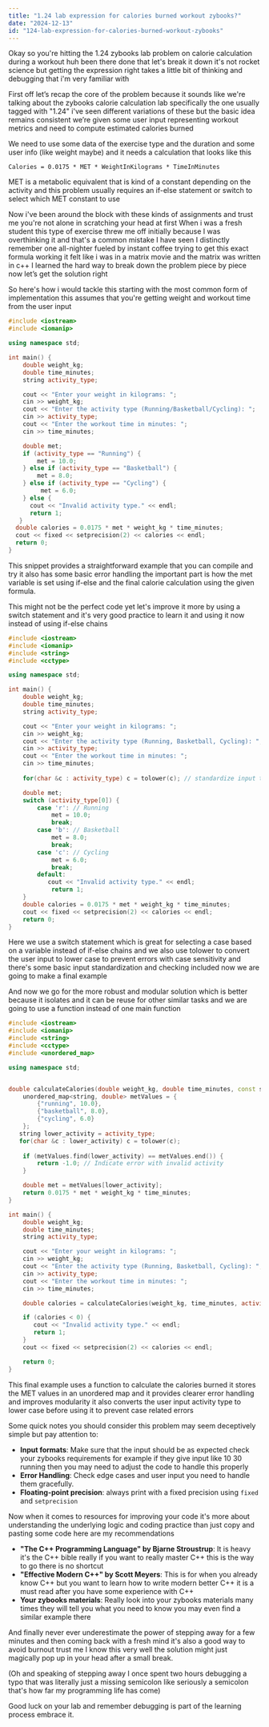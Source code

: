 ```yaml
---
title: "1.24 lab expression for calories burned workout zybooks?"
date: "2024-12-13"
id: "124-lab-expression-for-calories-burned-workout-zybooks"
---
```


Okay so you're hitting the 1.24 zybooks lab problem on calorie calculation during a workout huh been there done that let's break it down it's not rocket science but getting the expression right takes a little bit of thinking and debugging that i'm very familiar with

First off let’s recap the core of the problem because it sounds like we're talking about the zybooks calorie calculation lab specifically the one usually tagged with "1.24" i've seen different variations of these but the basic idea remains consistent we’re given some user input representing workout metrics and need to compute estimated calories burned

We need to use some data of the exercise type and the duration and some user info (like weight maybe) and it needs a calculation that looks like this

`Calories = 0.0175 * MET * WeightInKilograms * TimeInMinutes`

MET is a metabolic equivalent that is kind of a constant depending on the activity and this problem usually requires an if-else statement or switch to select which MET constant to use

Now i've been around the block with these kinds of assignments and trust me you're not alone in scratching your head at first When i was a fresh student this type of exercise threw me off initially because I was overthinking it and that's a common mistake I have seen I distinctly remember one all-nighter fueled by instant coffee trying to get this exact formula working it felt like i was in a matrix movie and the matrix was written in c++ I learned the hard way to break down the problem piece by piece now let’s get the solution right

So here's how i would tackle this starting with the most common form of implementation this assumes that you're getting weight and workout time from the user input

```cpp
#include <iostream>
#include <iomanip>

using namespace std;

int main() {
    double weight_kg;
    double time_minutes;
    string activity_type;

    cout << "Enter your weight in kilograms: ";
    cin >> weight_kg;
    cout << "Enter the activity type (Running/Basketball/Cycling): ";
    cin >> activity_type;
    cout << "Enter the workout time in minutes: ";
    cin >> time_minutes;

    double met;
    if (activity_type == "Running") {
        met = 10.0;
    } else if (activity_type == "Basketball") {
        met = 8.0;
    } else if (activity_type == "Cycling") {
         met = 6.0;
    } else {
      cout << "Invalid activity type." << endl;
      return 1;
   }
  double calories = 0.0175 * met * weight_kg * time_minutes;
  cout << fixed << setprecision(2) << calories << endl;
  return 0;
}
```
This snippet provides a straightforward example that you can compile and try it also has some basic error handling the important part is how the met variable is set using if-else and the final calorie calculation using the given formula.

This might not be the perfect code yet let's improve it more by using a switch statement and it's very good practice to learn it and using it now instead of using if-else chains

```cpp
#include <iostream>
#include <iomanip>
#include <string>
#include <cctype>

using namespace std;

int main() {
    double weight_kg;
    double time_minutes;
    string activity_type;

    cout << "Enter your weight in kilograms: ";
    cin >> weight_kg;
    cout << "Enter the activity type (Running, Basketball, Cycling): ";
    cin >> activity_type;
    cout << "Enter the workout time in minutes: ";
    cin >> time_minutes;
    
    for(char &c : activity_type) c = tolower(c); // standardize input to lowercase

    double met;
    switch (activity_type[0]) {
        case 'r': // Running
            met = 10.0;
            break;
        case 'b': // Basketball
            met = 8.0;
            break;
        case 'c': // Cycling
            met = 6.0;
            break;
        default:
           cout << "Invalid activity type." << endl;
            return 1;
    }
    double calories = 0.0175 * met * weight_kg * time_minutes;
    cout << fixed << setprecision(2) << calories << endl;
    return 0;
}
```

Here we use a switch statement which is great for selecting a case based on a variable instead of if-else chains and we also use tolower to convert the user input to lower case to prevent errors with case sensitivity and there's some basic input standardization and checking included now we are going to make a final example

And now we go for the more robust and modular solution which is better because it isolates and it can be reuse for other similar tasks and we are going to use a function instead of one main function
```cpp
#include <iostream>
#include <iomanip>
#include <string>
#include <cctype>
#include <unordered_map>

using namespace std;


double calculateCalories(double weight_kg, double time_minutes, const string& activity_type) {
    unordered_map<string, double> metValues = {
        {"running", 10.0},
        {"basketball", 8.0},
        {"cycling", 6.0}
    };
   string lower_activity = activity_type;
   for(char &c : lower_activity) c = tolower(c);
    
    if (metValues.find(lower_activity) == metValues.end()) {
        return -1.0; // Indicate error with invalid activity
    }

    double met = metValues[lower_activity];
    return 0.0175 * met * weight_kg * time_minutes;
}

int main() {
    double weight_kg;
    double time_minutes;
    string activity_type;

    cout << "Enter your weight in kilograms: ";
    cin >> weight_kg;
    cout << "Enter the activity type (Running, Basketball, Cycling): ";
    cin >> activity_type;
    cout << "Enter the workout time in minutes: ";
    cin >> time_minutes;

    double calories = calculateCalories(weight_kg, time_minutes, activity_type);

    if (calories < 0) {
       cout << "Invalid activity type." << endl;
       return 1;
    }
    cout << fixed << setprecision(2) << calories << endl;

    return 0;
}
```
This final example uses a function to calculate the calories burned it stores the MET values in an unordered map and it provides clearer error handling and improves modularity it also converts the user input activity type to lower case before using it to prevent case related errors

Some quick notes you should consider this problem may seem deceptively simple but pay attention to:

*   **Input formats**:  Make sure that the input should be as expected check your zybooks requirements for example if they give input like 10 30 running then you may need to adjust the code to handle this properly
*  **Error Handling**: Check edge cases and user input you need to handle them gracefully.
*  **Floating-point precision**: always print with a fixed precision using `fixed` and `setprecision`

Now when it comes to resources for improving your code it's more about understanding the underlying logic and coding practice than just copy and pasting some code here are my recommendations

*   **"The C++ Programming Language" by Bjarne Stroustrup**:  It is heavy it's the C++ bible really if you want to really master C++ this is the way to go there is no shortcut
*   **"Effective Modern C++" by Scott Meyers**: This is for when you already know C++ but you want to learn how to write modern better C++ it is a must read after you have some experience with C++
*   **Your zybooks materials**:  Really look into your zybooks materials many times they will tell you what you need to know you may even find a similar example there

And finally never ever underestimate the power of stepping away for a few minutes and then coming back with a fresh mind it's also a good way to avoid burnout trust me I know this very well the solution might just magically pop up in your head after a small break.

(Oh and speaking of stepping away I once spent two hours debugging a typo that was literally just a missing semicolon like seriously a semicolon that's how far my programming life has come)

Good luck on your lab and remember debugging is part of the learning process embrace it.
